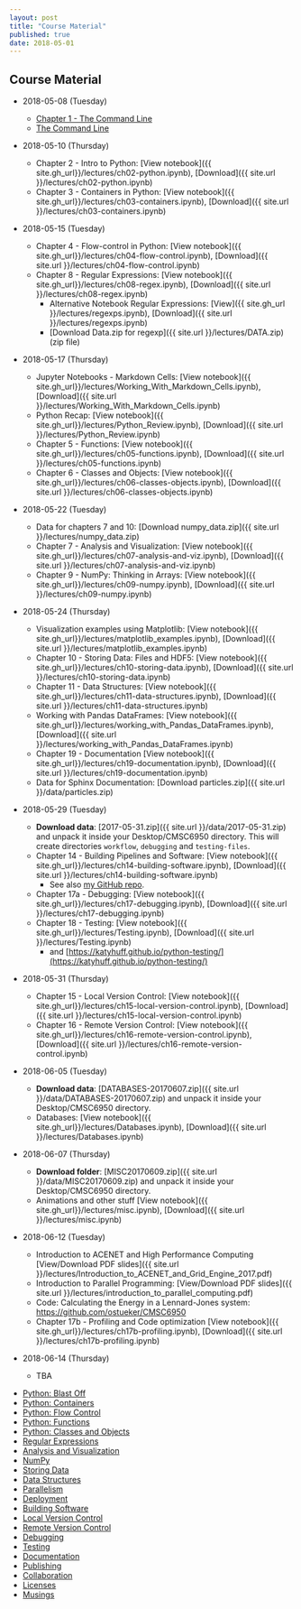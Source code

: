 ```yaml
---
layout: post
title: "Course Material"
published: true
date: 2018-05-01
---
```

## Course Material

* 2018-05-08 (Tuesday)
    * [Chapter 1 - The Command Line](http://nbviewer.ipython.org/github/CMSC6950/CMSC6950.github.io/lectures/ch01-the-command-line.ipynb)
    * [The Command Line](http://nbviewer.ipython.org/github/physics-codes/seminar/blob/master/ch01-the-command-line.ipynb)

* 2018-05-10 (Thursday)
    * Chapter 2 - Intro to Python:              [View notebook]({{ site.gh_url}}/lectures/ch02-python.ipynb), 
                                                [Download]({{ site.url }}/lectures/ch02-python.ipynb)
    * Chapter 3 - Containers in Python:         [View notebook]({{ site.gh_url}}/lectures/ch03-containers.ipynb), 
                                                [Download]({{ site.url }}/lectures/ch03-containers.ipynb)

* 2018-05-15 (Tuesday)
    * Chapter 4 - Flow-control in Python:       [View notebook]({{ site.gh_url}}/lectures/ch04-flow-control.ipynb), 
                                                [Download]({{ site.url }}/lectures/ch04-flow-control.ipynb)
    * Chapter 8 - Regular Expressions:          [View notebook]({{ site.gh_url}}/lectures/ch08-regex.ipynb), 
                                                [Download]({{ site.url }}/lectures/ch08-regex.ipynb)
        * Alternative Notebook Regular Expressions: [View]({{ site.gh_url }}/lectures/regexps.ipynb), 
                                                [Download]({{ site.url }}/lectures/regexps.ipynb)
        * [Download Data.zip for regexp]({{ site.url }}/lectures/DATA.zip) (zip file)

* 2018-05-17 (Thursday)
    * Jupyter Notebooks - Markdown Cells:       [View notebook]({{ site.gh_url}}/lectures/Working_With_Markdown_Cells.ipynb), 
                                                [Download]({{ site.url }}/lectures/Working_With_Markdown_Cells.ipynb)
    * Python Recap:                             [View notebook]({{ site.gh_url}}/lectures/Python_Review.ipynb), 
                                                [Download]({{ site.url }}/lectures/Python_Review.ipynb)
    * Chapter 5 - Functions:                    [View notebook]({{ site.gh_url}}/lectures/ch05-functions.ipynb), 
                                                [Download]({{ site.url }}/lectures/ch05-functions.ipynb)
    * Chapter 6 - Classes and Objects:          [View notebook]({{ site.gh_url}}/lectures/ch06-classes-objects.ipynb), 
                                                [Download]({{ site.url }}/lectures/ch06-classes-objects.ipynb)

* 2018-05-22 (Tuesday)
    * Data for chapters 7 and 10:               [Download numpy_data.zip]({{ site.url }}/lectures/numpy_data.zip)
    * Chapter 7 - Analysis and Visualization:   [View notebook]({{ site.gh_url}}/lectures/ch07-analysis-and-viz.ipynb), 
                                                [Download]({{ site.url }}/lectures/ch07-analysis-and-viz.ipynb)
    * Chapter 9 - NumPy: Thinking in Arrays:    [View notebook]({{ site.gh_url}}/lectures/ch09-numpy.ipynb), 
                                                [Download]({{ site.url }}/lectures/ch09-numpy.ipynb)

* 2018-05-24 (Thursday)
    * Visualization examples using Matplotlib:  [View notebook]({{ site.gh_url}}/lectures/matplotlib_examples.ipynb), 
                                                [Download]({{ site.url }}/lectures/matplotlib_examples.ipynb)
    * Chapter 10 - Storing Data: Files and HDF5: [View notebook]({{ site.gh_url}}/lectures/ch10-storing-data.ipynb), 
                                                [Download]({{ site.url }}/lectures/ch10-storing-data.ipynb)
    * Chapter 11 - Data Structures:             [View notebook]({{ site.gh_url}}/lectures/ch11-data-structures.ipynb), 
                                                [Download]({{ site.url }}/lectures/ch11-data-structures.ipynb)
    * Working with Pandas DataFrames:           [View notebook]({{ site.gh_url}}/lectures/working_with_Pandas_DataFrames.ipynb), 
                                                [Download]({{ site.url }}/lectures/working_with_Pandas_DataFrames.ipynb)
    * Chapter 19 - Documentation                [View notebook]({{ site.gh_url}}/lectures/ch19-documentation.ipynb), 
                                                [Download]({{ site.url }}/lectures/ch19-documentation.ipynb)
    * Data for Sphinx Documentation: [Download particles.zip]({{ site.url }}/data/particles.zip)

* 2018-05-29 (Tuesday)
    * **Download data**: [2017-05-31.zip]({{ site.url }}/data/2017-05-31.zip) and unpack it inside your Desktop/CMSC6950 directory.
      This will create directories `workflow`, `debugging` and `testing-files`.
    * Chapter 14 - Building Pipelines and Software: [View notebook]({{ site.gh_url}}/lectures/ch14-building-software.ipynb), 
                                                [Download]({{ site.url }}/lectures/ch14-building-software.ipynb)
        - See also [my GitHub repo](https://github.com/ostueker/workflow).
    * Chapter 17a - Debugging:                  [View notebook]({{ site.gh_url}}/lectures/ch17-debugging.ipynb), 
                                                [Download]({{ site.url }}/lectures/ch17-debugging.ipynb)
    * Chapter 18 - Testing:                     [View notebook]({{ site.gh_url}}/lectures/Testing.ipynb), 
                                                [Download]({{ site.url }}/lectures/Testing.ipynb)
        - and [https://katyhuff.github.io/python-testing/](https://katyhuff.github.io/python-testing/)

* 2018-05-31 (Thursday)
    * Chapter 15 - Local Version Control:       [View notebook]({{ site.gh_url}}/lectures/ch15-local-version-control.ipynb),
                                                [Download]({{ site.url }}/lectures/ch15-local-version-control.ipynb)
    * Chapter 16 - Remote Version Control:      [View notebook]({{ site.gh_url}}/lectures/ch16-remote-version-control.ipynb),
                                                [Download]({{ site.url }}/lectures/ch16-remote-version-control.ipynb)

* 2018-06-05 (Tuesday)
    *  **Download data**: [DATABASES-20170607.zip]({{ site.url }}/data/DATABASES-20170607.zip) and unpack it inside your Desktop/CMSC6950 directory.
    * Databases:                                [View notebook]({{ site.gh_url}}/lectures/Databases.ipynb),
                                                [Download]({{ site.url }}/lectures/Databases.ipynb)

* 2018-06-07 (Thursday)
    * **Download folder**: [MISC20170609.zip]({{ site.url }}/data/MISC20170609.zip) and unpack it inside your Desktop/CMSC6950 directory.
    * Animations and other stuff                [View notebook]({{ site.gh_url}}/lectures/misc.ipynb),
                                                [Download]({{ site.url }}/lectures/misc.ipynb)

* 2018-06-12 (Tuesday)
    * Introduction to ACENET and High Performance Computing [View/Download PDF slides]({{ site.url }}/lectures/Introduction_to_ACENET_and_Grid_Engine_2017.pdf)
    * Introduction to Parallel Programming: [View/Download PDF slides]({{ site.url }}/lectures/introduction_to_parallel_computing.pdf)
    * Code: Calculating the Energy in a Lennard-Jones system: <https://github.com/ostueker/CMSC6950>
    * Chapter 17b - Profiling and Code optimization [View notebook]({{ site.gh_url}}/lectures/ch17b-profiling.ipynb),
                                                    [Download]({{ site.url }}/lectures/ch17b-profiling.ipynb)
* 2018-06-14 (Thursday)
    * TBA



- [Python: Blast Off](http://nbviewer.ipython.org/github/physics-codes/seminar/blob/master/ch02-python.ipynb)
- [Python: Containers](http://nbviewer.ipython.org/github/physics-codes/seminar/blob/master/ch03-containers.ipynb)
- [Python: Flow Control](http://nbviewer.ipython.org/github/physics-codes/seminar/blob/master/ch04-flow-control.ipynb)
- [Python: Functions](http://nbviewer.ipython.org/github/physics-codes/seminar/blob/master/ch05-functions.ipynb)
- [Python: Classes and Objects](http://nbviewer.ipython.org/github/physics-codes/seminar/blob/master/ch06-classes-objects.ipynb)
- [Regular Expressions](http://nbviewer.ipython.org/github/physics-codes/seminar/blob/master/ch07-regex.ipynb)
- [Analysis and Visualization](http://nbviewer.ipython.org/github/physics-codes/seminar/blob/master/ch08-analysis-and-viz.ipynb)
- [NumPy](http://nbviewer.ipython.org/github/physics-codes/seminar/blob/master/ch09-numpy.ipynb)
- [Storing Data](http://nbviewer.ipython.org/github/physics-codes/seminar/blob/master/ch10-storing-data.ipynb)
- [Data Structures](http://nbviewer.ipython.org/github/physics-codes/seminar/blob/master/ch11-data-structures.ipynb)
- [Parallelism](http://nbviewer.ipython.org/github/physics-codes/seminar/blob/master/ch12-parallelism.ipynb)
- [Deployment](http://nbviewer.ipython.org/github/physics-codes/seminar/blob/master/ch13-deployment.ipynb)
- [Building Software](http://nbviewer.ipython.org/github/physics-codes/seminar/blob/master/ch14-building-software.ipynb)
- [Local Version Control](http://nbviewer.ipython.org/github/physics-codes/seminar/blob/master/ch15-local-version-control.ipynb)
- [Remote Version Control](http://nbviewer.ipython.org/github/physics-codes/seminar/blob/master/ch16-remote-version-control.ipynb)
- [Debugging](http://nbviewer.ipython.org/github/physics-codes/seminar/blob/master/ch17-debugging.ipynb)
- [Testing](http://nbviewer.ipython.org/github/physics-codes/seminar/blob/master/ch18-testing.ipynb)
- [Documentation](http://nbviewer.ipython.org/github/physics-codes/seminar/blob/master/ch19-documentation.ipynb)
- [Publishing](http://nbviewer.ipython.org/github/physics-codes/seminar/blob/master/ch20-publishing.ipynb)
- [Collaboration](http://nbviewer.ipython.org/github/physics-codes/seminar/blob/master/ch21-collaboration.ipynb)
- [Licenses](http://nbviewer.ipython.org/github/physics-codes/seminar/blob/master/ch22-licenses.ipynb)
- [Musings](http://nbviewer.ipython.org/github/physics-codes/seminar/blob/master/ch23-musings.ipynb)

